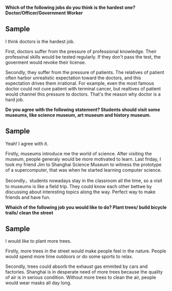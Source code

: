 **Which of the following jobs do you think is the hardest one? Doctor/Officer/Government Worker**
## Sample
I think doctors is the hardest job.  

First, doctors suffer from the pressure of professional knowledge. Their professinal skills would be tested regularly. If they don't pass the test, the goverment would revoke their license.  

Secondly, they suffer from the pressure of patients. The relatives of patient often harbor unrealistic expectation toward the doctors, and this expectation drives them irrational. For example, even the most famous doctor could not cure patient with terminal cancer, but realtives of patient would channel this pressure to doctors. That's the reason why doctor is a hard job.  

**Do you agree with the following statement? Students should visit some museums, like science museum, art museum and history museum.**
## Sample
Yeah! I agree with it.  

Firstly, museums introduce me the world of science. After visiting the museum, people generaly would be more motivated to learn. Last friday, I took my friend Jim to Shanghai Science Museum to witness the prototype of a supercomputer, that was when he started learning computer science.

Secondly，students nowadays stay in the classroom all the time, so a visit to museums is like a field trip. They could know each other bettwe by discussing about interesting topics along the way. Perfect way to make friends and have fun.

**Whaich of the following job you would like to do? Plant trees/ build bicycle trails/ clean the street**
## Sample

I would like to plant more trees.    

Firstly, more trees in the street would make people feel in the nature. People would spend more time outdoors or do some sports to relax.  

Secondly, trees could absorb the exhaust gas emmited by cars and factories. Shanghai is in desperate need of more trees because the quality of air is in serious condition. Without more trees to clean the air, people would wear masks all day long.

